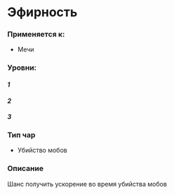 # Эфирность

### Применяется к:

* Мечи

### Уровни:

#### _1_

#### _2_

#### _3_

### Тип чар&#x20;

* Убийство мобов

### Описание

Шанс получить ускорение во время убийства мобов
